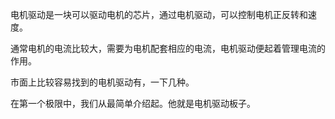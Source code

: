 电机驱动是一块可以驱动电机的芯片，通过电机驱动，可以控制电机正反转和速度。

通常电机的电流比较大，需要为电机配套相应的电流，电机驱动便起着管理电流的作用。

市面上比较容易找到的电机驱动有，一下几种。

在第一个极限中，我们从最简单介绍起。他就是电机驱动板子。

